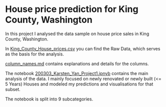 # House price prediction for King County, Washington

In this project I analysed the data sample on house price sales in King County, Washington.

In [King_County_House_prices.csv](https://github.com/Karsten-Yan/200303_House_Prices_Project/blob/master/King_County_House_prices_dataset.csv) you can find the Raw Data, which serves as the basis for the analysis. 

[column_names.md](https://github.com/Karsten-Yan/200303_House_Prices_Project/blob/master/column_names.md) contains explanations and details for the columns.

The notebook [200303_Karsten_Yan_Project1.ipnyb](https://github.com/Karsten-Yan/200303_House_Prices_Project/blob/master/200303_Karsten_Yan_Project1.ipynb) contains the main analysis of the data. I mainly focused on newly renovated or newly built (<= 5 Years) Houses and modeled my predictions and visualisations for that subset.

The notebook is split into 9 subcategories.
